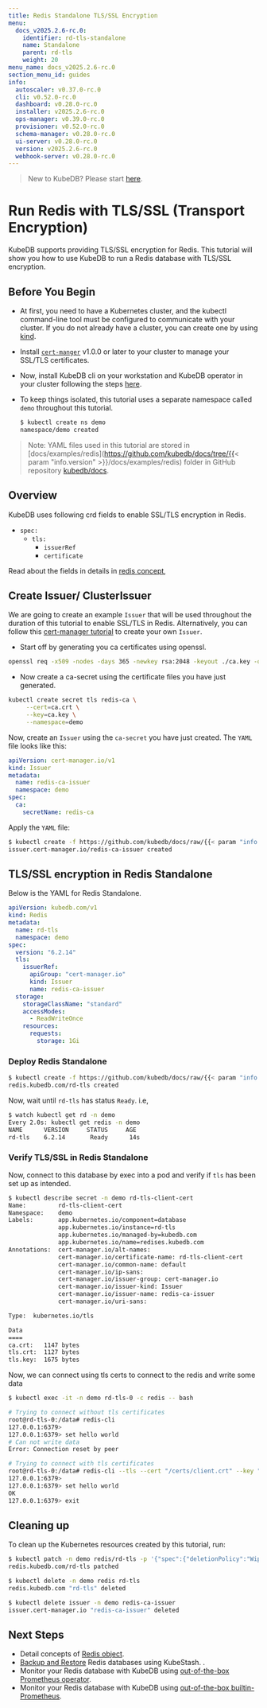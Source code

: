 ```yaml
---
title: Redis Standalone TLS/SSL Encryption
menu:
  docs_v2025.2.6-rc.0:
    identifier: rd-tls-standalone
    name: Standalone
    parent: rd-tls
    weight: 20
menu_name: docs_v2025.2.6-rc.0
section_menu_id: guides
info:
  autoscaler: v0.37.0-rc.0
  cli: v0.52.0-rc.0
  dashboard: v0.28.0-rc.0
  installer: v2025.2.6-rc.0
  ops-manager: v0.39.0-rc.0
  provisioner: v0.52.0-rc.0
  schema-manager: v0.28.0-rc.0
  ui-server: v0.28.0-rc.0
  version: v2025.2.6-rc.0
  webhook-server: v0.28.0-rc.0
---
```


> New to KubeDB? Please start [here](/docs/v2025.2.6-rc.0/README).

# Run Redis with TLS/SSL (Transport Encryption)

KubeDB supports providing TLS/SSL encryption for Redis. This tutorial will show you how to use KubeDB to run a Redis database with TLS/SSL encryption.

## Before You Begin

- At first, you need to have a Kubernetes cluster, and the kubectl command-line tool must be configured to communicate with your cluster. If you do not already have a cluster, you can create one by using [kind](https://kind.sigs.k8s.io/docs/user/quick-start/).

- Install [`cert-manger`](https://cert-manager.io/docs/installation/) v1.0.0 or later to your cluster to manage your SSL/TLS certificates.

- Now, install KubeDB cli on your workstation and KubeDB operator in your cluster following the steps [here](/docs/v2025.2.6-rc.0/setup/README).

- To keep things isolated, this tutorial uses a separate namespace called `demo` throughout this tutorial.

  ```bash
  $ kubectl create ns demo
  namespace/demo created
  ```

> Note: YAML files used in this tutorial are stored in [docs/examples/redis](https://github.com/kubedb/docs/tree/{{< param "info.version" >}}/docs/examples/redis) folder in GitHub repository [kubedb/docs](https://github.com/kubedb/docs).

## Overview

KubeDB uses following crd fields to enable SSL/TLS encryption in Redis.

- `spec:`
  - `tls:`
    - `issuerRef`
    - `certificate`

Read about the fields in details in [redis concept](/docs/v2025.2.6-rc.0/guides/redis/concepts/redis),

## Create Issuer/ ClusterIssuer

We are going to create an example `Issuer` that will be used throughout the duration of this tutorial to enable SSL/TLS in Redis. Alternatively, you can follow this [cert-manager tutorial](https://cert-manager.io/docs/configuration/ca/) to create your own `Issuer`.

- Start off by generating you ca certificates using openssl.

```bash
openssl req -x509 -nodes -days 365 -newkey rsa:2048 -keyout ./ca.key -out ./ca.crt -subj "/CN=redis/O=kubedb"
```

- Now create a ca-secret using the certificate files you have just generated.

```bash
kubectl create secret tls redis-ca \
     --cert=ca.crt \
     --key=ca.key \
     --namespace=demo
```

Now, create an `Issuer` using the `ca-secret` you have just created. The `YAML` file looks like this:

```yaml
apiVersion: cert-manager.io/v1
kind: Issuer
metadata:
  name: redis-ca-issuer
  namespace: demo
spec:
  ca:
    secretName: redis-ca
```

Apply the `YAML` file:

```bash
$ kubectl create -f https://github.com/kubedb/docs/raw/{{< param "info.version" >}}/docs/examples/redis/tls/issuer.yaml
issuer.cert-manager.io/redis-ca-issuer created
```

## TLS/SSL encryption in Redis Standalone

Below is the YAML for Redis Standalone.

```yaml
apiVersion: kubedb.com/v1
kind: Redis
metadata:
  name: rd-tls
  namespace: demo
spec:
  version: "6.2.14"
  tls:
    issuerRef:
      apiGroup: "cert-manager.io"
      kind: Issuer
      name: redis-ca-issuer
  storage:
    storageClassName: "standard"
    accessModes:
      - ReadWriteOnce
    resources:
      requests:
        storage: 1Gi
```

### Deploy Redis Standalone

```bash
$ kubectl create -f https://github.com/kubedb/docs/raw/{{< param "info.version" >}}/docs/examples/redis/tls/rd-standalone-ssl.yaml
redis.kubedb.com/rd-tls created
```

Now, wait until `rd-tls` has status `Ready`. i.e,

```bash
$ watch kubectl get rd -n demo
Every 2.0s: kubectl get redis -n demo
NAME      VERSION     STATUS     AGE
rd-tls    6.2.14       Ready      14s
```

### Verify TLS/SSL in Redis Standalone

Now, connect to this database by exec into a pod and verify if `tls` has been set up as intended.

```bash
$ kubectl describe secret -n demo rd-tls-client-cert
Name:         rd-tls-client-cert
Namespace:    demo
Labels:       app.kubernetes.io/component=database
              app.kubernetes.io/instance=rd-tls
              app.kubernetes.io/managed-by=kubedb.com
              app.kubernetes.io/name=redises.kubedb.com
Annotations:  cert-manager.io/alt-names: 
              cert-manager.io/certificate-name: rd-tls-client-cert
              cert-manager.io/common-name: default
              cert-manager.io/ip-sans: 
              cert-manager.io/issuer-group: cert-manager.io
              cert-manager.io/issuer-kind: Issuer
              cert-manager.io/issuer-name: redis-ca-issuer
              cert-manager.io/uri-sans: 

Type:  kubernetes.io/tls

Data
====
ca.crt:   1147 bytes
tls.crt:  1127 bytes
tls.key:  1675 bytes
```

Now, we can connect using tls certs to connect to the redis and write some data

```bash
$ kubectl exec -it -n demo rd-tls-0 -c redis -- bash

# Trying to connect without tls certificates
root@rd-tls-0:/data# redis-cli
127.0.0.1:6379> 
127.0.0.1:6379> set hello world
# Can not write data 
Error: Connection reset by peer 

# Trying to connect with tls certificates
root@rd-tls-0:/data# redis-cli --tls --cert "/certs/client.crt" --key "/certs/client.key" --cacert "/certs/ca.crt"
127.0.0.1:6379> 
127.0.0.1:6379> set hello world
OK
127.0.0.1:6379> exit
```

## Cleaning up

To clean up the Kubernetes resources created by this tutorial, run:

```bash
$ kubectl patch -n demo redis/rd-tls -p '{"spec":{"deletionPolicy":"WipeOut"}}' --type="merge"
redis.kubedb.com/rd-tls patched

$ kubectl delete -n demo redis rd-tls
redis.kubedb.com "rd-tls" deleted

$ kubectl delete issuer -n demo redis-ca-issuer
issuer.cert-manager.io "redis-ca-issuer" deleted
```

## Next Steps

- Detail concepts of [Redis object](/docs/v2025.2.6-rc.0/guides/redis/concepts/redis).
- [Backup and Restore](/docs/v2025.2.6-rc.0/guides/redis/backup/kubestash/overview/) Redis databases using KubeStash. .
- Monitor your Redis database with KubeDB using [out-of-the-box Prometheus operator](/docs/v2025.2.6-rc.0/guides/redis/monitoring/using-prometheus-operator).
- Monitor your Redis database with KubeDB using [out-of-the-box builtin-Prometheus](/docs/v2025.2.6-rc.0/guides/redis/monitoring/using-builtin-prometheus).

